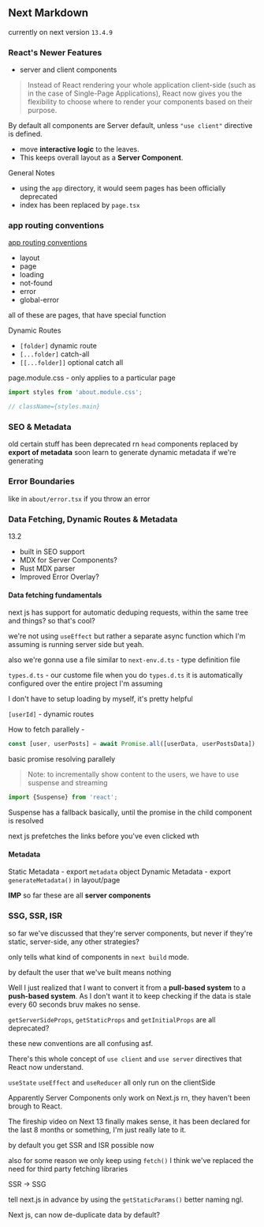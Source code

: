 ## Next Markdown
currently on next version `13.4.9`
### React's Newer Features
- server and client components
> Instead of React rendering your whole application client-side (such as in the case of Single-Page Applications), React now gives you the flexibility to choose where to render your components based on their purpose.

By default all components are Server default, unless `"use client"` directive is defined.
- move **interactive logic** to the leaves.
- This keeps overall layout as a **Server Component**.

General Notes
- using the `app` directory, it would seem pages has been officially deprecated
- index has been replaced by `page.tsx`


### app routing conventions
[app routing conventions](https://nextjs.org/docs/getting-started/project-structure#app-routing-conventions)
- layout
- page
- loading
- not-found
- error
- global-error

all of these are pages, that have special function

Dynamic Routes
- `[folder]` dynamic route
- `[...folder]` catch-all
- `[[...folder]]` optional catch all


page.module.css - only applies to a particular page
```js
import styles from 'about.module.css';

// className={styles.main}
```

### SEO & Metadata

old certain stuff has been deprecated rn
`head` components replaced by **export of metadata** 
soon learn to generate dynamic metadata if we're generating


### Error Boundaries

like in `about/error.tsx` if you throw an error


### Data Fetching, Dynamic Routes & Metadata
13.2
- built in SEO support
- MDX for Server Components?
- Rust MDX parser
- Improved Error Overlay?


#### Data fetching fundamentals

next js has support for automatic deduping requests, within the same tree and things? so that's cool?

we're not using `useEffect` but rather a separate async function which I'm assuming is running server side but yeah.

also we're gonna use a file similar to `next-env.d.ts` - type definition file

`types.d.ts` - our custome file
when you do `types.d.ts` it is automatically configured over the entire project I'm assuming

I don't have to setup loading by myself, it's pretty helpful

`[userId]` - dynamic routes

How to fetch parallely - 
```js
const [user, userPosts] = await Promise.all([userData, userPostsData]);
```
basic promise resolving parallely


> Note: to incrementally show content to the users, we have to use suspense and streaming

```js
import {Suspense} from 'react';
```

Suspense has a fallback basically, until the promise in the child component is resolved 

next js prefetches the links before you've even clicked wth

#### Metadata
Static Metadata - export `metadata` object
Dynamic Metadata - export `generateMetadata()` in layout/page


**IMP**
so far these are all **server components**


### SSG, SSR, ISR
so far we've discussed that they're server components, but never if they're static, server-side, any other strategies?

only tells what kind of components in `next build` mode.

by default the user that we've built means nothing


Well I just realized that I want to convert it from a **pull-based system** to a **push-based system**. As I don't want it to keep checking if the data is stale every 60 seconds bruv makes no sense.


`getServerSideProps`, `getStaticProps` and `getInitialProps` are all deprecated?

these new conventions are all confusing asf.



There's this whole concept of `use client` and `use server` directives that React now understand.

`useState` `useEffect` and `useReducer` all only run on the clientSide

Apparently Server Components only work on Next.js rn, they haven't been brough to React.

The fireship video on Next 13 finally makes sense, it has been declared for the last 8 months or something, I'm just really late to it.

by default you get SSR and ISR possible now

also for some reason we only keep using `fetch()` I think we've replaced the need for third party fetching libraries


SSR -> SSG

tell next.js in advance by using the `getStaticParams()` better naming ngl.

Next js, can now de-duplicate data by default?